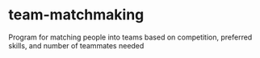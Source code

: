 # team-matchmaking
Program for matching people into teams based on competition, preferred skills, and number of teammates needed
